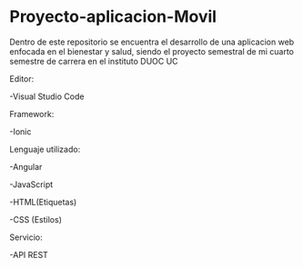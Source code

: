 # Proyecto-aplicacion-Movil

Dentro de este repositorio se encuentra el desarrollo de una aplicacion web enfocada en el bienestar y salud, siendo el proyecto semestral de mi cuarto semestre de carrera en el instituto DUOC UC

Editor:

  -Visual Studio Code
  
 Framework:
 
  -Ionic
  
Lenguaje utilizado:

  -Angular
  
  -JavaScript
  
  -HTML(Etiquetas)
  
  -CSS (Estilos)

Servicio:

-API REST
